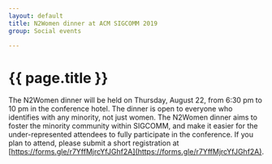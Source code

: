 ```yaml
---
layout: default
title: N2Women dinner at ACM SIGCOMM 2019
group: Social events

---
```




# {{ page.title }}
The N2Women dinner will be held on Thursday, August 22, from 6:30 pm to 10 pm in the conference hotel. The dinner is open to everyone who identifies with any minority, not just women. The N2Women dinner aims to foster the minority community within SIGCOMM, and make it easier for the under-represented attendees to fully participate in the conference. If you plan to attend, please submit a short registration at [https://forms.gle/r7YffMjrcYfJGhf2A](https://forms.gle/r7YffMjrcYfJGhf2A).
